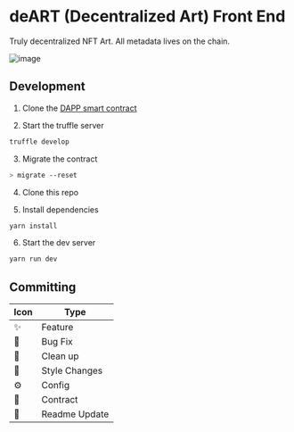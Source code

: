 # deART (Decentralized Art) Front End

Truly decentralized NFT Art. All metadata lives on the chain.

![image](https://user-images.githubusercontent.com/10817537/112679062-1cf90680-8e42-11eb-9468-2bbb08b404bb.png)

## Development

1. Clone the [DAPP smart contract]()

2. Start the truffle server

```bash
truffle develop
```

3. Migrate the contract

```bash
> migrate --reset
```

4. Clone this repo

5. Install dependencies

```bash
yarn install
```

6. Start the dev server

```bash
yarn run dev
```

## Committing

| Icon | Type          |
| ---- | ------------- |
| ✨   | Feature       |
| 🔧   | Bug Fix       |
| 🧹   | Clean up      |
| 💅   | Style Changes |
| ⚙️   | Config        |
| 📝   | Contract      |
| 💈   | Readme Update |
